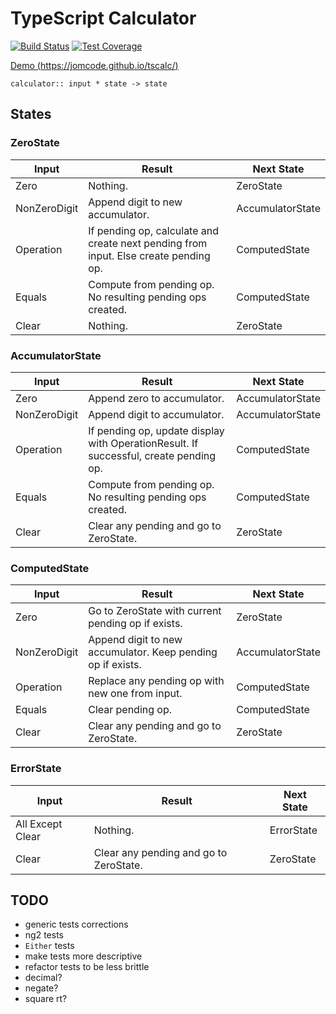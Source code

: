 # TypeScript Calculator

[![Build Status](https://travis-ci.org/jomcode/tscalc.svg?branch=master)](https://travis-ci.org/jomcode/tscalc)
[![Test Coverage](https://codeclimate.com/github/jomcode/tscalc/badges/coverage.svg)](https://codeclimate.com/github/jomcode/tscalc/coverage)

[Demo (https://jomcode.github.io/tscalc/)](https://jomcode.github.io/tscalc/)

`calculator:: input * state -> state`

## States

### ZeroState
| Input | Result | Next State |
| --- | --- | --- |
| Zero | Nothing. | ZeroState |
| NonZeroDigit | Append digit to new accumulator. | AccumulatorState |
| Operation | If pending op, calculate and create next pending from input. Else create pending op. | ComputedState |
| Equals | Compute from pending op. No resulting pending ops created. | ComputedState |
| Clear | Nothing. | ZeroState |

### AccumulatorState
| Input | Result | Next State |
| --- | --- | --- |
| Zero | Append zero to accumulator. | AccumulatorState |
| NonZeroDigit | Append digit to accumulator. | AccumulatorState |
| Operation | If pending op, update display with OperationResult. If successful, create pending op. | ComputedState |
| Equals | Compute from pending op. No resulting pending ops created. | ComputedState |
| Clear | Clear any pending and go to ZeroState. | ZeroState |

### ComputedState
| Input | Result | Next State |
| --- | --- | --- |
| Zero | Go to ZeroState with current pending op if exists. | ZeroState |
| NonZeroDigit | Append digit to new accumulator. Keep pending op if exists. | AccumulatorState |
| Operation | Replace any pending op with new one from input. | ComputedState |
| Equals | Clear pending op. | ComputedState |
| Clear | Clear any pending and go to ZeroState. | ZeroState |

### ErrorState
| Input | Result | Next State |
| --- | --- | --- |
| All Except Clear | Nothing. | ErrorState |
| Clear | Clear any pending and go to ZeroState. | ZeroState |

## TODO
- generic tests corrections
- ng2 tests
- `Either` tests
- make tests more descriptive
- refactor tests to be less brittle
- decimal?
- negate?
- square rt?
